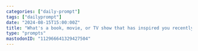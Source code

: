 ```yaml
---
categories: ["daily-prompt"]
tags: ["dailyprompt"]
date: "2024-08-15T15:00:00Z"
title: "What's a book, movie, or TV show that has inspired you recently?"
type: "prompts"
mastodonID: "112966641329427504"
---
```

